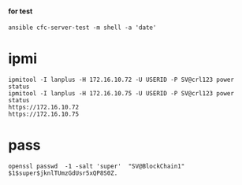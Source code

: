 #### for test
```shell
ansible cfc-server-test -m shell -a 'date'
```
# ipmi
```
ipmitool -I lanplus -H 172.16.10.72 -U USERID -P SV@crl123 power status
ipmitool -I lanplus -H 172.16.10.75 -U USERID -P SV@crl123 power status
https://172.16.10.72 
https://172.16.10.75
```

# pass
```
openssl passwd  -1 -salt 'super'  "SV@BlockChain1"
$1$super$jknlTUmzGdUsr5xQP8S0Z.
```
